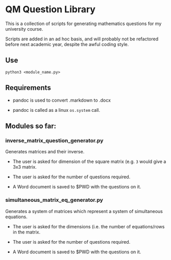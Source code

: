# QM Question Library

This is a collection of scripts for generating mathematics
questions for my university course.

Scripts are added in an ad hoc basis, and will probably not
be refactored before next academic year, despite the awful
coding style.

## Use

    python3 <module_name.py>

## Requirements

*   pandoc is used to convert .markdown to .docx

*   pandoc is called as a linux `os.system` call.

## Modules so far:
### inverse_matrix_question_generator.py

Generates matrices and their inverse.
*   The user is asked for dimension of the
    square matrix (e.g. `3` would give a
    3x3 matrix.

*   The user is asked for the number of
    questions required.

*   A Word document is saved to $PWD with
    the questions on it.

### simultaneous_matrix_eq_generator.py

Generates a system of matrices which
represent a system of simultaneous equations.

*   The user is asked for the dimensions (i.e.
    the number of equations/rows in the matrix.

*   The user is asked for the number of
    questions required.

*   A Word document is saved to $PWD with
    the questions on it.
